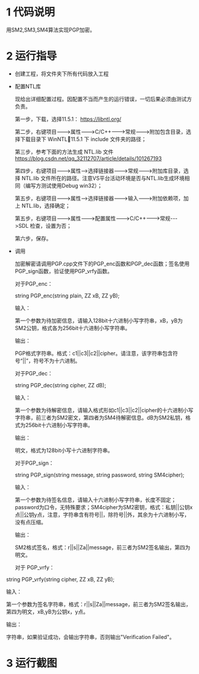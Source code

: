 # 1 代码说明
用SM2,SM3,SM4算法实现PGP加密。
# 2 运行指导
- 创建工程，将文件夹下所有代码放入工程

- 配置NTL库

  现给出详细配置过程。因配置不当而产生的运行错误，一切后果必须由测试方负责。
  
  第一步，下载，选择11.5.1：
  [https://libntl.org/ ](https://libntl.org/download.html)
  
  第二步，右键项目--->属性--->C/C++--->常规--->附加包含目录，选择下载目录下 WinNTL11.5.1 下 include 文件夹的路径；
  
  第三步，参考下面的方法生成 NTL.lib 文件
  https://blog.csdn.net/qq_32112707/article/details/101267193
  
  第四步，右键项目--->属性-->选择链接器--->常规--->附加库目录，选择 NTL.lib 文件所在的路径。注意VS平台活动环境是否与NTL.lib生成环境相同（编写方测试使用Debug win32）；
  
  第五步，右键项目--->属性-->选择链接器--->输入--->附加依赖项，加上 NTL.lib，选择确定；
  
  第五步，右键项目--->属性--->配置属性--->C/C++--->常规--->SDL 检查，设置为否；

  第六步，保存。

- 调用

  加密解密请调用PGP.cpp文件下的PGP_enc函数和PGP_dec函数；签名使用PGP_sign函数，验证使用PGP_vrfy函数。
  
  对于PGP_enc：
  
  string PGP_enc(string plain, ZZ xB, ZZ yB); 
  
  输入：
  
  第一个参数为待加密信息，请输入128bit十六进制小写字符串，xB，yB为SM2公钥，格式各为256bit十六进制小写字符串。 
  
  输出：
  
  PGP格式字符串。格式：c1||c3||c2||cipher。请注意，该字符串包含符号“||”，符号不为十六进制。
  
  对于PGP_dec：
  
  string PGP_dec(string cipher, ZZ dB); 
  
  输入：
  
  第一个参数为待解密信息，请输入格式形如c1||c3||c2||cipher的十六进制小写字符串，前三者为SM2密文，第四者为SM4待解密信息。dB为SM2私钥，格式为256bit十六进制小写字符串。 
  
  输出：
  
  明文，格式为128bit小写十六进制字符串。

  对于PGP_sign：
  
  string PGP_sign(string message, string password, string SM4cipher);
  
  输入：
  
  第一个参数为待签名信息，请输入十六进制小写字符串，长度不固定；password为口令，无特殊要求；SM4cipher为SM2密钥，格式：私钥||公钥x点||公钥y点，注意，字符串含有符号||，除符号||外，其余为十六进制小写，没有点压缩。 
  
  输出：
  
  SM2格式签名，格式：r||s||Za||message，前三者为SM2签名输出，第四为明文。
  
  对于 PGP_vrfy：
  
string PGP_vrfy(string cipher, ZZ xB, ZZ yB);
  
  输入：
  
  第一个参数为签名字符串，格式：r||s||Za||message，前三者为SM2签名输出，第四为明文，xB,yB为公钥x，y点。 
  
  输出：
  
  字符串，如果验证成功，会输出字符串，否则输出"Verification Failed"。

# 3 运行截图
